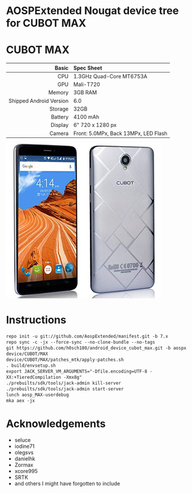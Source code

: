 # AOSPExtended Nougat device tree for CUBOT MAX

CUBOT MAX
==============

Basic   | Spec Sheet
-------:|:-------------------------
CPU     | 1.3GHz Quad-Core MT6753A
GPU     | Mali-T720
Memory  | 3GB RAM
Shipped Android Version | 6.0
Storage | 32GB
Battery | 4100 mAh
Display | 6" 720 x 1280 px
Camera  | Front: 5.0MPx, Back 13MPx, LED Flash

![DEXP](https://github.com/h0sch180/android_device_cubot_max/blob/aospx/cubot_max.jpg "Cubot Max")

# Instructions
```
repo init -u git://github.com/AospExtended/manifest.git -b 7.x
repo sync -c -jx --force-sync --no-clone-bundle --no-tags
git https://github.com/h0sch180/android_device_cubot_max.git -b aospx device/CUBOT/MAX
device/CUBOT/MAX/patches_mtk/apply-patches.sh
. build/envsetup.sh
export JACK_SERVER_VM_ARGUMENTS="-Dfile.encoding=UTF-8 -XX:+TieredCompilation -Xmx8g"
./prebuilts/sdk/tools/jack-admin kill-server
./prebuilts/sdk/tools/jack-admin start-server
lunch aosp_MAX-userdebug
mka aex -jx
```

# Acknowledgements

* seluce
* iodine71
* olegsvs
* danielhk
* Zormax
* xcore995
* SRTK
* and others I might have forgotten to include
